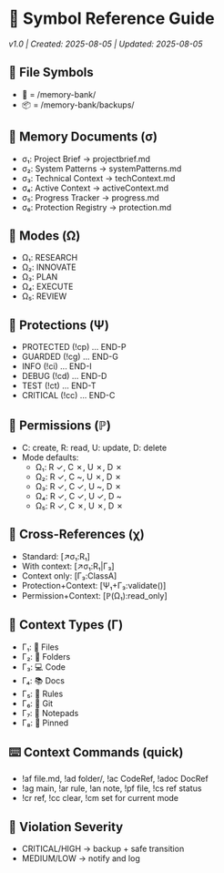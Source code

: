# 🔣 Symbol Reference Guide
*v1.0 | Created: 2025-08-05 | Updated: 2025-08-05*

## 📁 File Symbols
- 📂 = /memory-bank/
- 📦 = /memory-bank/backups/

## 🧠 Memory Documents (σ)
- σ₁: Project Brief → projectbrief.md
- σ₂: System Patterns → systemPatterns.md
- σ₃: Technical Context → techContext.md
- σ₄: Active Context → activeContext.md
- σ₅: Progress Tracker → progress.md
- σ₆: Protection Registry → protection.md

## 🧭 Modes (Ω)
- Ω₁: RESEARCH
- Ω₂: INNOVATE
- Ω₃: PLAN
- Ω₄: EXECUTE
- Ω₅: REVIEW

## 🔐 Protections (Ψ)
- PROTECTED (!cp) ... END-P
- GUARDED (!cg) ... END-G
- INFO (!ci) ... END-I
- DEBUG (!cd) ... END-D
- TEST (!ct) ... END-T
- CRITICAL (!cc) ... END-C

## 🧾 Permissions (ℙ)
- C: create, R: read, U: update, D: delete
- Mode defaults:
  - Ω₁: R ✓, C ✗, U ✗, D ✗
  - Ω₂: R ✓, C ~, U ✗, D ✗
  - Ω₃: R ✓, C ✓, U ~, D ✗
  - Ω₄: R ✓, C ✓, U ✓, D ~
  - Ω₅: R ✓, C ✗, U ✗, D ✗

## 🔗 Cross-References (χ)
- Standard: [↗️σ₁:R₁]
- With context: [↗️σ₁:R₁|Γ₃]
- Context only: [Γ₃:ClassA]
- Protection+Context: [Ψ₁+Γ₃:validate()]
- Permission+Context: [ℙ(Ω₁):read_only]

## 📎 Context Types (Γ)
- Γ₁: 📄 Files
- Γ₂: 📁 Folders
- Γ₃: 💻 Code
- Γ₄: 📚 Docs
- Γ₅: 📏 Rules
- Γ₆: 🔄 Git
- Γ₇: 📝 Notepads
- Γ₈: 📌 Pinned

## ⌨️ Context Commands (quick)
- !af file.md, !ad folder/, !ac CodeRef, !adoc DocRef
- !ag main, !ar rule, !an note, !pf file, !cs ref status
- !cr ref, !cc clear, !cm set for current mode

## 🚨 Violation Severity
- CRITICAL/HIGH → backup + safe transition
- MEDIUM/LOW → notify and log
